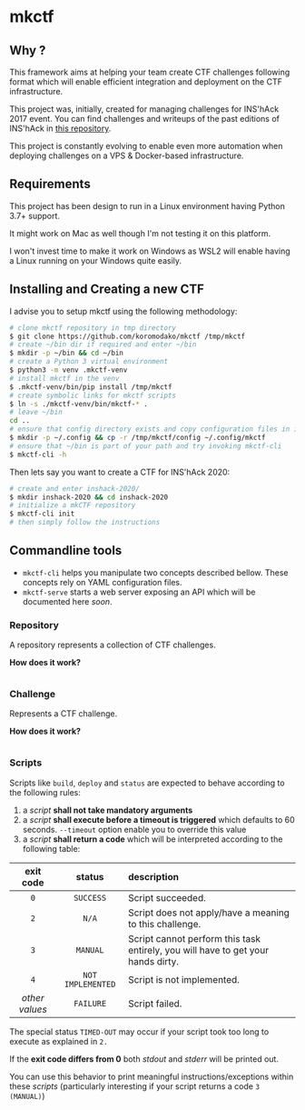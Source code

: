 # mkctf

## Why ?

This framework aims at helping your team create CTF challenges following format which will enable efficient integration
and deployment on the CTF infrastructure.

This project was, initially, created for managing challenges for INS'hAck 2017 event.
You can find challenges and writeups of the past editions of INS'hAck in [this repository](https://github.com/InsecurityAsso).

This project is constantly evolving to enable even more automation when deploying challenges on a VPS & Docker-based infrastructure.

## Requirements

This project has been design to run in a Linux environment having Python 3.7+ support.

It might work on Mac as well though I'm not testing it on this platform.

I won't invest time to make it work on Windows as WSL2 will enable having a Linux running on your Windows quite easily.

## Installing and Creating a new CTF

I advise you to setup mkctf using the following methodology:

```bash
# clone mkctf repository in tmp directory
$ git clone https://github.com/koromodako/mkctf /tmp/mkctf
# create ~/bin dir if required and enter ~/bin
$ mkdir -p ~/bin && cd ~/bin
# create a Python 3 virtual environment
$ python3 -m venv .mkctf-venv
# install mkctf in the venv
$ .mkctf-venv/bin/pip install /tmp/mkctf
# create symbolic links for mkctf scripts
$ ln -s ./mkctf-venv/bin/mkctf-* .
# leave ~/bin
cd ..
# ensure that config directory exists and copy configuration files in it
$ mkdir -p ~/.config && cp -r /tmp/mkctf/config ~/.config/mkctf
# ensure that ~/bin is part of your path and try invoking mkctf-cli
$ mkctf-cli -h
```

Then lets say you want to create a CTF for INS'hAck 2020:

```bash
# create and enter inshack-2020/
$ mkdir inshack-2020 && cd inshack-2020
# initialize a mkCTF repository
$ mkctf-cli init
# then simply follow the instructions
```

## Commandline tools

- `mkctf-cli` helps you manipulate two concepts described bellow. These concepts rely on YAML configuration files.
- `mkctf-serve` starts a web server exposing an API which will be documented here _soon_.

### Repository

A repository represents a collection of CTF challenges.

**How does it work?**

```

```

### Challenge

Represents a CTF challenge.

**How does it work?**

```
```

### Scripts

Scripts like `build`, `deploy` and `status` are expected to behave according to the following rules:

1. a _script_ **shall not take mandatory arguments**
2. a _script_ **shall execute before a timeout is triggered** which defaults to 60 seconds. `--timeout` option enable you to override this value
3. a _script_ **shall return a code** which will be interpreted according to the following table:

| **exit code** | **status** | **description** |
|:-------------:|:----------:|:----------------|
| `0` | `SUCCESS` | Script succeeded. |
| `2` | `N/A` | Script does not apply/have a meaning to this challenge. |
| `3` | `MANUAL` | Script cannot perform this task entirely, you will have to get your hands dirty. |
| `4` | `NOT IMPLEMENTED` | Script is not implemented. |
| _other values_ | `FAILURE` | Script failed. |

The special status `TIMED-OUT` may occur if your script took too long to execute as explained in `2.`

If the **exit code differs from 0** both _stdout_ and _stderr_ will be printed out.

You can use this behavior to print meaningful instructions/exceptions within these _scripts_ (particularly interesting if your script returns a code `3 (MANUAL)`)
